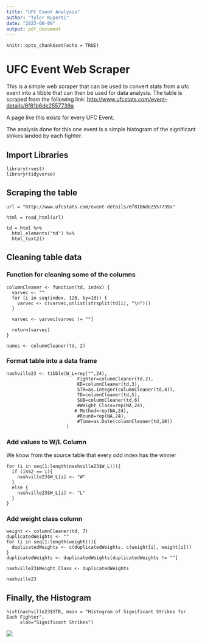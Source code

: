```yaml
---
title: "UFC Event Analysis"
author: "Tyler Ruperti"
date: "2023-08-09"
output: pdf_document
---
```


```{r setup, include=FALSE}
knitr::opts_chunk$set(echo = TRUE)
```

# UFC Event Web Scraper

This is a simple web scraper that can be used to convert stats from a ufc event into a tibble that can then be used for data analysis. The table is scraped from the following link: <http://www.ufcstats.com/event-details/6f81b6de2557739a>

A page like this exists for every UFC Event.

The analysis done for this one event is a simple histogram of the significant strikes landed by each fighter. 

## Import Libraries

```{r libraries}
library(rvest)
library(tidyverse)
```

## Scraping the table
```{r html}
url = "http://www.ufcstats.com/event-details/6f81b6de2557739a"

html = read_html(url)

td = html %>%
  html_elements('td') %>%
  html_text2()
```

## Cleaning table data
### Function for cleaning some of the columns
```{r function}
columnCleaner <- function(td, index) {
  varvec <- ""
  for (i in seq(index, 120, by=10)) {
    varvec <- c(varvec,unlist(strsplit(td[i], "\n")))
  }
  
  varvec <- varvec[varvec != ""]
  
  return(varvec)
}

names <- columnCleaner(td, 2)
```

### Format table into a data frame
```{r dataframe}
nashville23 <- tibble(W_L=rep("",24),
                          Fighter=columnCleaner(td,2),
                          KD=columnCleaner(td,3),
                          STR=as.integer(columnCleaner(td,4)),
                          TD=columnCleaner(td,5),
                          SUB=columnCleaner(td,6)
                          #Weight_Class=rep(NA,24),
                         # Method=rep(NA,24),
                          #Round=rep(NA,24),
                          #Time=as.Date(columnCleaner(td,10))
                      )

```

### Add values to W/L Column
We know from the source table that every odd index has the winner
```{r W/L Column}
for (i in seq(1:length(nashville23$W_L))){
  if (i%%2 == 1){
    nashville23$W_L[i] <- "W"
  }
  else {
    nashville23$W_L[i] <- "L"
  }
}

```

### Add weight class column

```{r Weight Class Column}
weight <- columnCleaner(td, 7)
duplicatedWeights <- ""
for (i in seq(1:length(weight))){
  duplicatedWeights <- c(duplicatedWeights, c(weight[i], weight[i]))
}
duplicatedWeights <- duplicatedWeights[duplicatedWeights != ""]

nashville23$Weight_Class <- duplicatedWeights

nashville23
```



## Finally, the Histogram


```{r histogram, echo=FALSE}
hist(nashville23$STR, main = "Histogram of Significant Strikes for Each Fighter",
     xlab="Significant Strikes")
```
![](UFC/Rplot.png)


